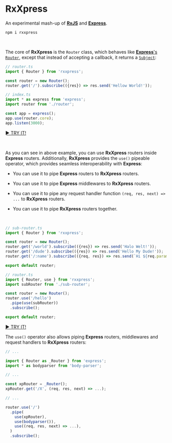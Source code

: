 # RxXpress

An experimental mash-up of [**RxJS**](https://rxjs-dev.firebaseapp.com) and [**Express**](https://expressjs.com).
```
npm i rxxpress
```

<br>

The core of **RxXpress** is the `Router` class, which behaves like 
[**Express**'s `Router`](http://expressjs.com/en/5x/api.html#router), except that instead of accepting a callback,
it returns a [`Subject`](https://rxjs-dev.firebaseapp.com/guide/subject):

```ts
// router.ts
import { Router } from 'rxxpress';

const router = new Router();
router.get('/').subscribe(({res}) => res.send('Hellow World!'));
```
```ts
// index.ts
import * as express from 'express';
import router from './router';

const app = express();
app.use(router.core);
app.listen(3000);
```
[► TRY IT!](https://codesandbox.io/s/rxxpress-hellow-world-qi85k?file=/src/router.ts)

<br>

As you can see in above example, you can use **RxXpress** routers inside **Express** routers.
Additionally, **RxXpress** provides the `use()` pipeable operator, which provides seamless interoperability
with **Express**:

- You can use it to pipe **Express** routers to **RxXpress** routers.

- You can use it to pipe **Express** middlewares to **RxXpress** routers.

- You can use it to pipe any request handler function `(req, res, next) => ...` to **RxXpress** routers.

- You can use it to pipe **RxXpress** routers together.

<br>

```ts
// sub-router.ts
import { Router } from 'rxxpress';

const router = new Router();
router.get('/world').subscribe(({res}) => res.send('Halo Welt!'));
router.get('/dude').subscribe(({res}) => res.send('Hello My Dude!'));
router.get('/:name').subscribe(({req, res}) => res.send(`Hi ${req.params.name}`));

export default router;
```
```ts
// router.ts
import { Router, use } from 'rxxpress';
import subRouter from './sub-router';

const router = new Router();
router.use('/hello')
  .pipe(use(subRouter))
  .subscribe();

export default router;
```
[► TRY IT!](https://codesandbox.io/s/rxxpress-sub-router-w9x60?file=/src/router.ts)

The `use()` operator also allows piping **Express** routers, middlewares and request handlers to **RxXpress** routers:

```ts
// ...

import { Router as _Router } from 'express';
import * as bodyparser from 'body-parser';

// ...

const xpRouter = _Router();
xpRouter.get('/X', (req, res, next) => ...);

// ...

router.use('/')
  .pipe(
    use(xpRouter),
    use(bodyparser()),
    use((req, res, next) => ...),
  )
  .subscribe();
```
